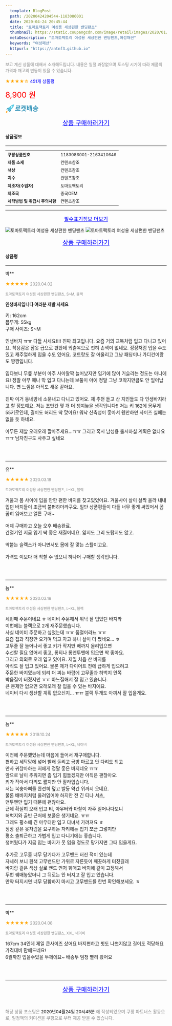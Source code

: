 ```yaml
---
  template: BlogPost
  path: /20200424204544-1183086001
  date: 2020-04-24 20:45:44
  title: "토마토팩토리 여성용 세상편한 밴딩팬츠"
  thumbnail: https://static.coupangcdn.com/image/retail/images/2020/01/15/11/7/caf7adb6-95c5-48ad-8568-dcbb9e277d01.jpg
  metaDescription: "토마토팩토리 여성용 세상편한 밴딩팬츠,여성패션"
  keywords: "여성패션"
  httpurl: "https://antnf3.github.io"
---
```

  
<span style="color: #888;font-size:0.8rem">보고 계신 상품에 대해서 소개해드립니다.
내용은 일절 과장없으며 포스팅 시기에 따라 제품의 가격과 재고의 변동이 있을 수 있습니다.</span>
  
<span style="color: orange;">★★★★☆</span> <span style="color: blue;font-size: 0.85rem;">451개 상품평</span>

<span style="font-size: 0.9rem"></span> 

<span style="color: red;font-size: 1.5rem;">8,900 원</span>

![로켓배송](/assets/rocket_logo.png)

<p align="center"><a href="http://me2.do/5tL0EmFt" style="font-size: 1.2rem; color: blue;">상품 구매하러가기</a></p>

#### 상품정보

---

|                  |                       |
| ---------------- | --------------------- |
| **<span style="font-size:0.8rem;">쿠팡상품번호</span>** | <span style="font-size:0.8rem;">1183086001-2163410646</span> |
| **<span style="font-size:0.8rem;">제품 소재</span>**    | <span style="font-size:0.8rem;">컨텐츠참조</span>        |
| **<span style="font-size:0.8rem;">색상</span>**    | <span style="font-size:0.8rem;">컨텐츠참조</span>        |
| **<span style="font-size:0.8rem;">치수</span>**    | <span style="font-size:0.8rem;">컨텐츠참조</span>        |
| **<span style="font-size:0.8rem;">제조자(수입자)</span>**    | <span style="font-size:0.8rem;">토마토팩토리</span>        |
| **<span style="font-size:0.8rem;">제조국</span>**    | <span style="font-size:0.8rem;">중국OEM</span>        |
| **<span style="font-size:0.8rem;">세탁방법 및 취급시 주의사항</span>**    | <span style="font-size:0.8rem;">컨텐츠참조</span>        |




---

<p align="center"><a href="http://me2.do/5tL0EmFt" style="font-size: 1rem; color: blue;">필수표기정보 더보기</a></p>

![토마토팩토리 여성용 세상편한 밴딩팬츠](http://thumbnail8.coupangcdn.com/thumbnails/remote/q89/image/retail/images/577584389299234-fb4cc46b-bf6f-4512-9ea6-5fc6be5ab46a.jpg)
![토마토팩토리 여성용 세상편한 밴딩팬츠](http://thumbnail8.coupangcdn.com/thumbnails/remote/q89/image/retail/images/2020/01/16/12/1/27a1d9cc-6bf2-4865-84c8-204cdec8b6c1.jpg)

<p align="center"><a href="http://me2.do/5tL0EmFt" style="font-size: 1.2rem; color: blue;">상품 구매하러가기</a></p>

#### 상품평
  
---
  
박**
    
<span style="color: orange;">★★★★★</span> <span style="font-size:0.8rem;color: #888;">2020.04.02</span>
    
<span style="color: #888;font-size:0.7rem">토마토팩토리 여성용 세상편한 밴딩팬츠, S~M, 블랙</span>
    
<span style="font-size:0.85rem">**인생바지입니다 여러분 제발 사세요**</span>
    
<span style="font-size: 0.9rem;">키: 162cm<br/>몸무게: 55kg<br/>구매 사이즈: S~M<br/><br/>인생바지 ㅠㅠ 다들 사세요!!!! 진짜 최고입니다. 요즘 거의 교복처럼 입고 다니고 있어요. 착용감은 잠옷 급으로 편한데 외출복으로 전혀 손색이 없네요. 정장처럼 입을 수도 있고 캐주얼하게 입을 수도 있어요. 코트랑도 잘 어울리고 그냥 패딩이나 가디건이랑도 짱짱입니다.<br/><br/>입다보니 무릎 부분이 아주 사아알짝 늘어났지만 입기에 많이 거슬리는 정도는 아니에요! 정말 아무 때나 막 입고 다니는데 보풀이 아예 정말 그냥 코딱지만큼도 안 일어납니다. 면 느낌은 아직도 새옷 같아요.<br/><br/>진짜 이거 동네방네 소문내고 다니고 있어요. 제 추천 듣고 산 지인들도 다 인생바지라고 할 정도예요. 저는 조만간 몇 개 더 쟁여놓을 생각입니다!! 저는 키 162에 몸무게 55키로인데, 길이도 허리도 딱 맞아요! 워낙 신축성이 좋아서 웬만하면 사이즈 실패는 없을 듯 하네요.<br/><br/>아무튼 제발 오래오래 팔아주세요...ㅠㅠ 그리고 혹시 남성용 출시하실 계획은 없나요 ㅠㅠ 남자친구도 사주고 싶네요</span>
    
<br>
<br>

---
  
유**
    
<span style="color: orange;">★★★★★</span> <span style="font-size:0.8rem;color: #888;">2020.03.18</span>
    
<span style="color: #888;font-size:0.7rem">토마토팩토리 여성용 세상편한 밴딩팬츠, L~XL, 블랙</span>
    

    
<span style="font-size: 0.9rem;">겨울과 봄 사이에 입을 만한 편한 바지를 찾고있었어요. 겨울사이 살이 살짝 올라 내내 입던 바지들이 조금씩 불편하더라구요. 일단 상품평들이 다들 너무 좋게 써있어서 꼼꼼히 읽어보고 얼른 구매~<br/><br/>어제 구매하고 오늘 오후 배송완료.<br/>간절기인 지금 입기 딱 좋은 재질이네요. 얇지도 그리 도탑지도 않고.<br/><br/>딱붙는 슬렉스가 아니면서도 몸에 잘 맞는 스퇄이고요.<br/><br/>가격도 이보다 더 착할 수 없으니 하나더 구매할 생각입니다.</span>
    
<br>
<br>

---
  
뇸**
    
<span style="color: orange;">★★★★★</span> <span style="font-size:0.8rem;color: #888;">2020.03.16</span>
    
<span style="color: #888;font-size:0.7rem">토마토팩토리 여성용 세상편한 밴딩팬츠, L~XL, 블랙</span>
    

    
<span style="font-size: 0.9rem;">세번째 주문이네요 ㅎ 네이비 주문해서 워낙 잘 입었던 바지라 <br/>이번에는 블랙으로 2개 재주문했습니다.<br/>사실 네이비 주문하고 싶었는데 ㅠㅠ 품절이라뇨 ㅠㅠ<br/>요즘 집과 직장만 오가며 먹고 자고 하니 살이 더 쪘네요... ㅎ<br/>고무줄 잘 늘어나서 좋고 키가 작지만 배까지 올려입으면<br/>수선할 필요 없어서 좋고, 롱티나 롱맨투맨에 입으면 딱 좋아요.<br/>그리고 의외로 오래 입고 있어요. 제일 처음 산 바지를<br/>아직도 잘 입고 있어요. 물론 제가 다이어트 전에 급하게 입으려고<br/>주문한 바지였는데 되려 더 찌는 바람에 고무줄과 허벅지 안쪽<br/>박음질이 터졌지만 ㅠㅠ 바느질해서 잘 입고 있습니다.<br/>큰 문제만 없으면 오래오래 잘 입을 수 있는 바지예요.<br/>네이비 다시 생산할 계획 없으신지... ㅠㅠ 블랙 두개도 아껴서 잘 입을게요.</span>
    
<br>
<br>

---
  
뇸**
    
<span style="color: orange;">★★★★★</span> <span style="font-size:0.8rem;color: #888;">2019.10.24</span>
    
<span style="color: #888;font-size:0.7rem">토마토팩토리 여성용 세상편한 밴딩팬츠, L~XL, 네이비</span>
    

    
<span style="font-size: 0.9rem;">이전에 주문했었는데 마음에 들어서 재구매합니다.<br/>편하고 세탁망에 넣어 빨래 돌리고 금방 마르고 안 다려도 되고<br/>만사 귀찮아하는 저에게 정말 좋은 바지네요 ㅠㅠ<br/>앞으로 날이 추워지면 좀 입기 힘들겠지만 아직은 괜찮아요.<br/>키가 작아서 다리도 짧지만 안 잘라입습니다. <br/>저는 복숭아뼈를 완전히 덮고 발등 약간 위까지 오네요.<br/>물론 배바지처럼 올려입어야 하지만 전 긴 티나 셔츠,<br/>맨투맨만 입기 때문에 괜찮아요.<br/>근데 확실히 오래 입고 티, 아우터와 마찰이 자주 일어나다보니<br/>허벅지와 골반 근처에 보풀은 생기네요. ㅠㅠ<br/>그래도 평소에 긴 아우터만 입고 다녀서 가려져요 ㅎ<br/>정장 같은 옷차림을 요구하는 자리에는 입기 쪼금 그렇지만<br/>평소 출퇴근하고 가볍게 입고 다니기에는 좋습니다.<br/>쟁여뒀다가 지금 입는 바지가 못 입을 정도로 망가지면 그때 입을게요.<br/><br/>추가로 고무줄 너무 당기다가 고무밴드 터진 적이 있는데<br/>자세히 보니 흰색 고무밴드만 가위로 자른듯이 깨끗하게 터졌길래<br/>바지랑 같은 색상 실로 밴드 먼저 꿰매고 바지에 같이 고정해서<br/>두번 꿰매놓았더니 그 뒤로는 안 터지고 잘 입고 있습니다.<br/>만약 터지시면 너무 당황하지 마시고 고무밴드를 한번 확인해보세요. ㅎ</span>
    
<br>
<br>

---
  
박**
    
<span style="color: orange;">★★★★★</span> <span style="font-size:0.8rem;color: #888;">2020.04.06</span>
    
<span style="color: #888;font-size:0.7rem">토마토팩토리 여성용 세상편한 밴딩팬츠, XXL, 네이비</span>
    

    
<span style="font-size: 0.9rem;">167cm 34인데 제일 큰사이즈 샀어요 바지편하고 핏도 나쁘지않고 길이도 적당해요 가격대비 맘에드네요!<br/>6월까진 입을수있을 두께에요~  배송두 엄청 빨리 왔어요</span>
    
<br>
<br>


  
---
  
<p align="center"><a href="http://me2.do/5tL0EmFt" style="font-size: 1.2rem; color: blue;">상품 구매하러가기</a></p>
  
<br>
  
<span style="font-size: 0.85rem; color: #888;">해당 상품 포스팅은 <span style="color: #000;"> 2020년04월24일 20시45분 </span> 에 작성되었으며 쿠팡 파트너스 활동으로, 일정액의 커미션을 쿠팡으로 부터 제공 받을 수 있습니다.</span>